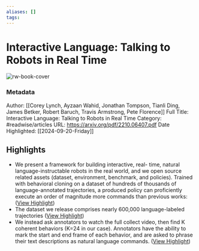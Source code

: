 ```yaml
---
aliases: []
tags:
---
```

# Interactive Language: Talking to Robots in Real Time

![rw-book-cover](https://readwise-assets.s3.amazonaws.com/static/images/article2.74d541386bbf.png)
### Metadata
Author: [[Corey Lynch, Ayzaan Wahid, Jonathan Tompson, Tianli Ding, James Betker, Robert Baruch, Travis Armstrong, Pete Florence]]
Full Title: Interactive Language: Talking to Robots in Real Time
Category: #readwise/articles
URL: https://arxiv.org/pdf/2210.06407.pdf
Date Highlighted: [[2024-09-20-Friday]]

## Highlights
- We present a framework for building interactive, real-
  time, natural language-instructable robots in the real world, and we
  open source related assets (dataset, environment, benchmark, and
  policies). Trained with behavioral cloning on a dataset of hundreds
  of thousands of language-annotated trajectories, a produced policy
  can proficiently execute an order of magnitude more commands
  than previous works: ([View Highlight](https://read.readwise.io/read/01gq38zwbr59w7c3cst2sprnhe))
- The dataset
  we release comprises nearly 600,000 language-labeled trajectories ([View Highlight](https://read.readwise.io/read/01gq38z73hhakyg1az59ej9epf))
- We instead ask annotators to watch the full collect video, then
  find K coherent behaviors (K=24 in our case). Annotators have
  the ability to mark the start and end frame of each behavior, and
  are asked to phrase their text descriptions as natural language
  commands. ([View Highlight](https://read.readwise.io/read/01gq3af69sxm5cckah3nbhgk52))
